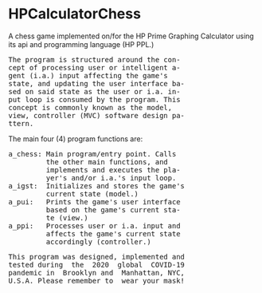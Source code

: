 # HPCalculatorChess
A chess game implemented on/for the HP Prime Graphing Calculator using its api and programming language (HP PPL.)

<pre>The program is structured around the con-
cept of processing user or intelligent a-
gent (i.a.) input affecting the game's 
state, and updating the user interface ba-
sed on said state as the user or i.a. in-
put loop is consumed by the program. This
concept is commonly known as the model, 
view, controller (MVC) software design pa-
ttern.</pre>

The main four (4) program functions are:

<pre>a_chess: Main program/entry point. Calls
         the other main functions, and 
         implements and executes the pla-
         yer's and/or i.a.'s input loop. 
a_igst:  Initializes and stores the game's
         current state (model.)
a_pui:   Prints the game's user interface
         based on the game's current sta-
         te (view.)
a_ppi:   Processes user or i.a. input and
         affects the game's current state 
         accordingly (controller.)</pre>

<pre>This program was designed, implemented and
tested during  the  2020  global  COVID-19
pandemic in  Brooklyn and  Manhattan, NYC,
U.S.A. Please remember to  wear your mask!</pre>

